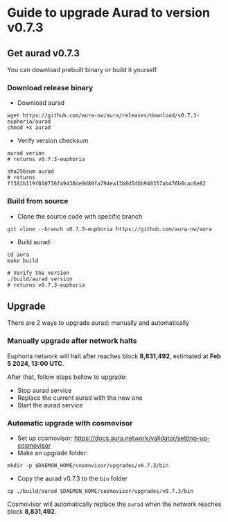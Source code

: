 # Guide to upgrade Aurad to version v0.7.3

## Get aurad v0.7.3

You can download prebuilt binary or build it yourself
### Download release binary

- Download aurad
```
wget https://github.com/aura-nw/aura/releases/download/v0.7.3-euphoria/aurad
chmod +x aurad
```
- Verify version checksum
```
aurad verion
# returns v0.7.3-euphoria

sha256sum aurad
# returns ff381b119f010736f49430de9d89fa794ea13b8d5dbb940357ab476b8cac6e82
```

### Build from source
- Clone the source code with specific branch

```
git clone --branch v0.7.3-euphoria https://github.com/aura-nw/aura
```

- Build aurad:
```
cd aura
make build

# Verify the version
./build/aurad version
# returns v0.7.3-euphoria
```
## Upgrade

There are 2 ways to upgrade aurad: manually and automatically

### Manually upgrade after network halts

Euphoria network will halt after reaches block **8,831,492**, estimated at **Feb 5 2024, 13:00 UTC**.

After that, follow steps bellow to upgrade:
- Stop aurad service
- Replace the current aurad with the new one
- Start the aurad service

### Automatic upgrade with cosmovisor
- Set up cosmovisor: https://docs.aura.network/validator/setting-up-cosmovisor
- Make an upgrade folder:
```
mkdir -p $DAEMON_HOME/cosmovisor/upgrades/v0.7.3/bin
```
- Copy the aurad v0.7.3 to the `bin` folder
```
cp ./build/aurad $DAEMON_HOME/cosmovisor/upgrades/v0.7.3/bin
```

Cosmovisor will automatically replace the `aurad` when the network reaches block **8,831,492**.
